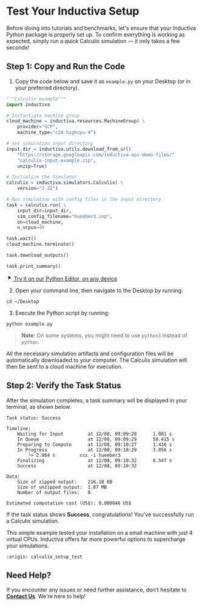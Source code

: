 # Test Your Inductiva Setup
Before diving into tutorials and benchmarks, let's ensure that your Inductiva Python package is properly set up. To confirm everything is working as expected, simply run a quick Calculix simulation — it only takes a few seconds!

## Step 1: Copy and Run the Code

1. Copy the code below and save it as `example.py` on your Desktop (or in your preferred directory).

```python
"""Calculix example"""
import inductiva

# Instantiate machine group
cloud_machine = inductiva.resources.MachineGroup( \
    provider="GCP",
    machine_type="c2d-highcpu-4")

# Set simulation input directory
input_dir = inductiva.utils.download_from_url(
    "https://storage.googleapis.com/inductiva-api-demo-files/"
    "calculix-input-example.zip",
    unzip=True)

# Initialize the Simulator
calculix = inductiva.simulators.Calculix( \
    version="2.22")

# Run simulation with config files in the input directory
task = calculix.run( \
    input_dir=input_dir,
    sim_config_filename="hueeber3.inp",
    on=cloud_machine,
    n_vcpus=4)

task.wait()
cloud_machine.terminate()

task.download_outputs()

task.print_summary()
```

<a href="https://console.inductiva.ai/editor?simulator_name=calculix" class="try-playground-button" target="_blank">
  <svg class="icon" xmlns="http://www.w3.org/2000/svg" width="16" height="16" viewBox="0 0 24 24" fill="currentColor">
    <path d="M8 5v14l11-7z"/>
  </svg>
  Try it on our Python Editor, on any device
</a>

2. Open your command line, then navigate to the Desktop by running:

```
cd ~/Desktop
```

3. Execute the Python script by running:

```
python example.py
```

> **Note**: On some systems, you might need to use `python3` instead of `python`.

All the necessary simulation artifacts and configuration files will be automatically downloaded to your computer. The Calculix simulation will then be sent to a cloud machine for execution.

## Step 2: Verify the Task Status
After the simulation completes, a task summary will be displayed in your terminal, as shown below. 

```
Task status: Success

Timeline:
	Waiting for Input         at 12/08, 09:09:28      1.081 s
	In Queue                  at 12/08, 09:09:29      58.415 s
	Preparing to Compute      at 12/08, 09:10:27      1.416 s
	In Progress               at 12/08, 09:10:29      3.056 s
		└> 2.864 s         ccx -i hueeber3
	Finalizing                at 12/08, 09:10:32      0.547 s
	Success                   at 12/08, 09:10:32      

Data:
	Size of zipped output:    216.18 KB
	Size of unzipped output:  1.87 MB
	Number of output files:   8

Estimated computation cost (US$): 0.000046 US$
```

If the task status shows **Success**, congratulations! You've successfully run a Calculix simulation.

This simple example tested your installation on a small machine with just 4 virtual CPUs. Inductiva offers far more powerful options to supercharge your simulations.

```{banner_small}
:origin: calculix_setup_test
```

## Need Help?
If you encounter any issues or need further assistance, don't hesitate to [**Contact Us**](mailto:support@inductiva.ai). We're here to help!
